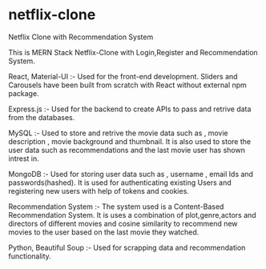 # netflix-clone
Netflix Clone with Recommendation System

[](https://youtu.be/CbPIEyo4prA)

This is MERN Stack Netflix-Clone with Login,Register and Recommendation System.

React, Material-UI :- Used for the front-end development. Sliders and Carousels have been built from scratch with React without external npm package.

Express.js :- Used for the backend to create APIs to pass and retrive data from the databases.

MySQL :- Used to store and retrive the movie data such as , movie description , movie background and thumbnail. It is also used to store the user data such as recommendations and the last movie user has shown intrest in.

MongoDB :- Used for storing user data such as , username , email Ids and passwords(hashed). It is used for authenticating existing Users and registering new users with help of tokens and cookies.

Recommendation System :- The system used is a Content-Based Recommendation System. It is uses a combination of plot,genre,actors and directors of different movies and cosine similarity to recommend new movies to the user based on the last movie they watched.

Python, Beautiful Soup :- Used for scrapping data and recommendation functionality.
